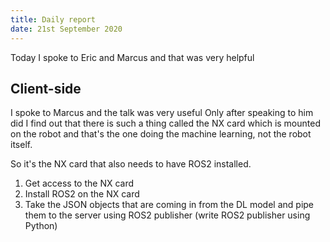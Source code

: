 ```yaml
---
title: Daily report
date: 21st September 2020
---
```


Today I spoke to Eric and Marcus and that was very helpful

## Client-side

I spoke to Marcus and the talk was very useful
Only after speaking to him did I find out that there is such a thing called the NX card
which is mounted on the robot and that's the one doing the machine learning,
not the robot itself.

So it's the NX card that also needs to have ROS2 installed.

1. Get access to the NX card
2. Install ROS2 on the NX card
3. Take the JSON objects that are coming in from the DL model and pipe them to the server using ROS2 publisher (write ROS2 publisher using Python)
